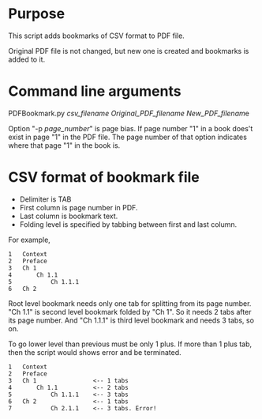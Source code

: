 
# Purpose
This script adds bookmarks of CSV format to PDF file.

Original PDF file is not changed, but new one is created and bookmarks is added to it.

# Command line arguments
PDFBookmark.py *csv_filename Original_PDF_filename New_PDF_filenam*e 

Option "-p *page_number*" is page bias. If page number "1" in a book does't exist in page "1" 
in the PDF file. The page number of that option indicates where that page "1" in the book is.


# CSV format of bookmark file
- Delimiter is TAB
- First column is page number in PDF.
- Last column is bookmark text.
- Folding level is specified by tabbing between first and last column.

For example, 
```
1   Context
2   Preface 
3   Ch 1  
4       Ch 1.1  
5           Ch 1.1.1       
6   Ch 2    
```

Root level bookmark needs only one tab for splitting from its page number.
 "Ch 1.1" is second level bookmark folded by "Ch 1". So it needs 2 tabs after 
 its page number. And "Ch 1.1.1" is third level bookmark and needs 3 tabs, so on.
 
 To go lower level than previous must be only 1 plus. 
 If more than 1 plus tab, then the script would shows error and be terminated.
 
 ```
1   Context
2   Preface 
3   Ch 1                <-- 1 tabs
4       Ch 1.1          <-- 2 tabs 
5           Ch 1.1.1    <-- 3 tabs   
6   Ch 2                <-- 1 tabs
7           Ch 2.1.1    <-- 3 tabs. Error!     
```
